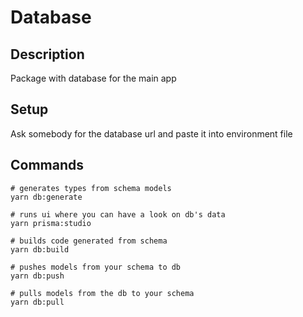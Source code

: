 # Database

## Description

Package with database for the main app

## Setup

Ask somebody for the database url and paste it into environment file

## Commands

```shell
# generates types from schema models
yarn db:generate

# runs ui where you can have a look on db's data
yarn prisma:studio

# builds code generated from schema
yarn db:build

# pushes models from your schema to db
yarn db:push

# pulls models from the db to your schema
yarn db:pull
```
